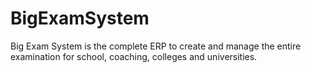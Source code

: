 # BigExamSystem
Big Exam System is the complete ERP to create and manage the entire examination for school, coaching, colleges and universities.
